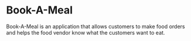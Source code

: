# Book-A-Meal
Book-A-Meal is an application that allows customers to make food orders and helps the food vendor know what the customers want to eat. 

